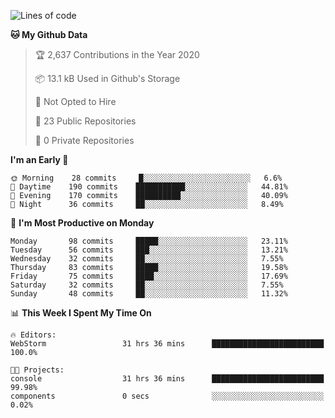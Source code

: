 
<!--START_SECTION:waka-->
![Lines of code](https://img.shields.io/badge/From%20Hello%20World%20I%27ve%20Written-1.9%20million%20lines%20of%20code-blue)

**🐱 My Github Data** 

> 🏆 2,637 Contributions in the Year 2020
 > 
> 📦 13.1 kB Used in Github's Storage 
 > 
> 🚫 Not Opted to Hire
 > 
> 📜 23 Public Repositories 
 > 
> 🔑 0 Private Repositories  
 > 
**I'm an Early 🐤** 

```text
🌞 Morning    28 commits     █░░░░░░░░░░░░░░░░░░░░░░░░   6.6% 
🌆 Daytime    190 commits    ███████████░░░░░░░░░░░░░░   44.81% 
🌃 Evening    170 commits    ██████████░░░░░░░░░░░░░░░   40.09% 
🌙 Night      36 commits     ██░░░░░░░░░░░░░░░░░░░░░░░   8.49%

```
📅 **I'm Most Productive on Monday** 

```text
Monday       98 commits     █████░░░░░░░░░░░░░░░░░░░░   23.11% 
Tuesday      56 commits     ███░░░░░░░░░░░░░░░░░░░░░░   13.21% 
Wednesday    32 commits     ██░░░░░░░░░░░░░░░░░░░░░░░   7.55% 
Thursday     83 commits     █████░░░░░░░░░░░░░░░░░░░░   19.58% 
Friday       75 commits     ████░░░░░░░░░░░░░░░░░░░░░   17.69% 
Saturday     32 commits     ██░░░░░░░░░░░░░░░░░░░░░░░   7.55% 
Sunday       48 commits     ██░░░░░░░░░░░░░░░░░░░░░░░   11.32%

```


📊 **This Week I Spent My Time On** 

```text
🔥 Editors: 
WebStorm                 31 hrs 36 mins      █████████████████████████   100.0%

🐱‍💻 Projects: 
console                  31 hrs 36 mins      █████████████████████████   99.98% 
components               0 secs              ░░░░░░░░░░░░░░░░░░░░░░░░░   0.02%

```


<!--END_SECTION:waka-->
